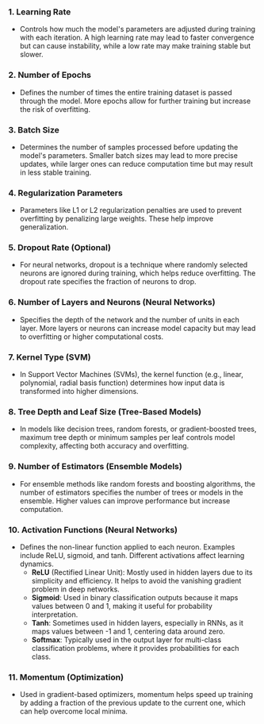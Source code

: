 
### 1. **Learning Rate**

- Controls how much the model's parameters are adjusted during training with each iteration. A high learning rate may lead to faster convergence but can cause instability, while a low rate may make training stable but slower.

### 2. **Number of Epochs**

- Defines the number of times the entire training dataset is passed through the model. More epochs allow for further training but increase the risk of overfitting.

### 3. **Batch Size**

- Determines the number of samples processed before updating the model's parameters. Smaller batch sizes may lead to more precise updates, while larger ones can reduce computation time but may result in less stable training.

### 4. **Regularization Parameters**

- Parameters like L1 or L2 regularization penalties are used to prevent overfitting by penalizing large weights. These help improve generalization.

### 5. **Dropout Rate (Optional)** 

- For neural networks, dropout is a technique where randomly selected neurons are ignored during training, which helps reduce overfitting. The dropout rate specifies the fraction of neurons to drop.

### 6. **Number of Layers and Neurons (Neural Networks)**

- Specifies the depth of the network and the number of units in each layer. More layers or neurons can increase model capacity but may lead to overfitting or higher computational costs.

### 7. **Kernel Type (SVM)**

- In Support Vector Machines (SVMs), the kernel function (e.g., linear, polynomial, radial basis function) determines how input data is transformed into higher dimensions.

### 8. **Tree Depth and Leaf Size (Tree-Based Models)**

- In models like decision trees, random forests, or gradient-boosted trees, maximum tree depth or minimum samples per leaf controls model complexity, affecting both accuracy and overfitting.

### 9. **Number of Estimators (Ensemble Models)**

- For ensemble methods like random forests and boosting algorithms, the number of estimators specifies the number of trees or models in the ensemble. Higher values can improve performance but increase computation.

### 10. **Activation Functions (Neural Networks)**

- Defines the non-linear function applied to each neuron. Examples include ReLU, sigmoid, and tanh. Different activations affect learning dynamics.
	- **ReLU** (Rectified Linear Unit): Mostly used in hidden layers due to its simplicity and efficiency. It helps to avoid the vanishing gradient problem in deep networks.
	- **Sigmoid**: Used in binary classification outputs because it maps values between 0 and 1, making it useful for probability interpretation.
	- **Tanh**: Sometimes used in hidden layers, especially in RNNs, as it maps values between -1 and 1, centering data around zero.
	- **Softmax**: Typically used in the output layer for multi-class classification problems, where it provides probabilities for each class.

### 11. **Momentum (Optimization)**

- Used in gradient-based optimizers, momentum helps speed up training by adding a fraction of the previous update to the current one, which can help overcome local minima.